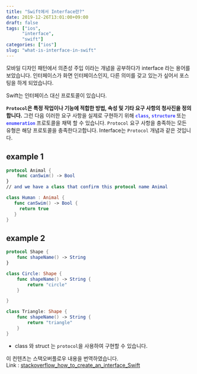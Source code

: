 ```yaml
---
title: "Swift에서 Interface란?"
date: 2019-12-26T13:01:00+09:00
draft: false
tags: ["ios",
      "interface",
      "swift"]
categories: ["ios"]
slug: "what-is-interface-in-swift"
---
```


모바일 디자인 패턴에서 의존성 주입 이라는 개념을 공부하다가 interface 라는 용어를 
보았습니다. 인터페이스가 화면 인터페이스인지, 다른 의미를 갖고 있는가 싶어서 포스팅을 하게 되었습니다.

Swift는 인터페이스 대신 프로토콜이 있습니다.

**`Protocol`은 특정 작업이나 기능에 적합한 방법, 속성 및 기타 요구 사항의 청사진을 정의합니다.** 그런 다음 이러한 요구 사항을 실제로 구현하기 위해 <b style="color:#3339FF;">`class`</b>, <b style="color:#3339FF;">`structure` </b>또는 <b style="color:#3339FF;">`enumeration` </b>프로토콜을 채택 할 수 있습니다. `Protocol` 요구 사항을 충족하는 모든 유형은 해당 프로토콜을 충족한다고합니다. Interface는 `Protocol` 개념과 같은 것입니다.

## example 1
```swift
protocol Animal {
    func canSwim() -> Bool
}
// and we have a class that confirm this protocol name Animal

class Human : Animal {
   func canSwim() -> Bool {
     return true
   }
}
```
## example 2
```swift
protocol Shape {
    func shapeName() -> String
}

class Circle: Shape {
    func shapeName() -> String {
        return "circle"
    }

}

class Triangle: Shape {
    func shapeName() -> String {
        return "triangle"
    }
}
```

- class 와 struct 는 `protocol`을 사용하여 구현할 수 있습니다.

이 컨텐츠는 스택오버플로우 내용을 번역하였습니다. </br>
Link : [stackoverflow_how_to_create_an_interface_Swift](https://stackoverflow.com/questions/45974041/how-to-create-an-interface-in-swift)